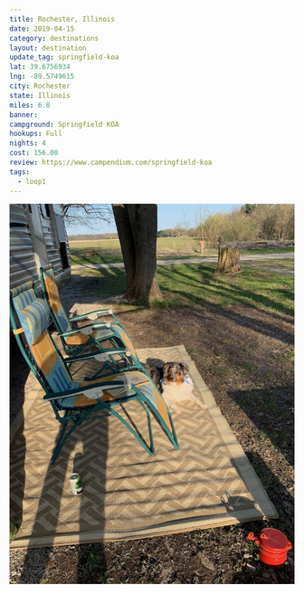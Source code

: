 ```yaml
---
title: Rochester, Illinois
date: 2019-04-15
category: destinations
layout: destination
update_tag: springfield-koa
lat: 39.6756934
lng: -89.5749615
city: Rochester
state: Illinois
miles: 6.8
banner: 
campground: Springfield KOA
hookups: Full
nights: 4
cost: 156.00
review: https://www.campendium.com/springfield-koa
tags:
  - loop1
---
```


![Springfield KOA](/assets/img/destinations/illinois/springfield-koa.jpg)